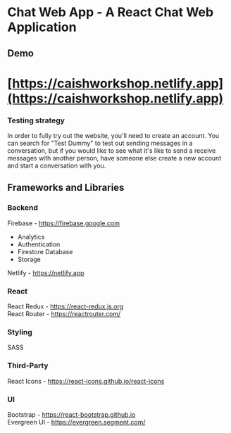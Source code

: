 # Chat Web App - A React Chat Web Application

## Demo
# [https://caishworkshop.netlify.app](https://caishworkshop.netlify.app)

### Testing strategy
In order to fully try out the website, you'll need to create an account. You can search for "Test Dummy" to test out sending messages in a conversation, but if you would like to see what it's like to send a receive messages with another person, have someone else create a new account and start a conversation with you.

## Frameworks and Libraries
### Backend
Firebase - https://firebase.google.com
- Analytics
- Authentication
- Firestore Database
- Storage

Netlify - https://netlify.app<br/>

### React
React Redux - https://react-redux.js.org<br/>
React Router - https://reactrouter.com/

### Styling
SASS

### Third-Party
React Icons - https://react-icons.github.io/react-icons<br/>

### UI
Bootstrap - https://react-bootstrap.github.io<br/>
Evergreen UI - https://evergreen.segment.com/
